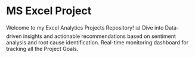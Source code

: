 # MS Excel Project
 Welcome to my Excel Analytics Projects Repository! 📊 Dive into Data-driven insights and actionable recommendations based on sentiment analysis and root cause identification. Real-time monitoring dashboard for tracking all the Project Goals.
